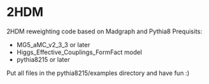 # 2HDM
2HDM reweighting code based on Madgraph and Pythia8
Prequisits:
- MG5_aMC_v2_3_3 or later
- Higgs_Effective_Couplings_FormFact model
- pythia8215 or later

Put all files in the pythia8215/examples directory and have fun :)
